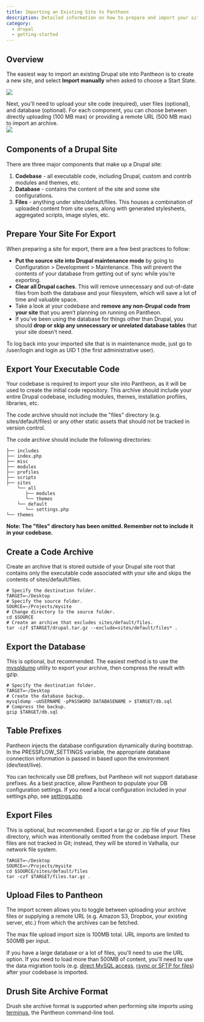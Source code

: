 ```yaml
---
title: Importing an Existing Site to Pantheon
description: Detailed information on how to prepare and import your site to Pantheon.
category:
  - drupal
  - getting-started
---
```



## Overview

The easiest way to import an existing Drupal site into Pantheon is to create a new site, and select **Import manually** when asked to choose a Start State.

![](https://www.getpantheon.com/sites/default/files/docs/desk_images/213957)  

Next, you'll need to upload your site code (required), user files (optional), and database (optional). For each component, you can choose between directly uploading (100 MB max) or providing a remote URL (500 MB max) to import an archive.  
 ![](https://www.getpantheon.com/sites/default/files/docs/desk_images/213971)​​

## Components of a Drupal Site

There are three major components that make up a Drupal site:

1. **Codebase** - all executable code, including Drupal, custom and contrib modules and themes, etc.
2. **Database** - contains the content of the site and some site configurations.
3. **Files** - anything under sites/default/files. This houses a combination of uploaded content from site users, along with generated stylesheets, aggregated scripts, image styles, etc.

## Prepare Your Site For Export

When preparing a site for export, there are a few best practices to follow:

* **Put the source site into Drupal maintenance mode** by going to Configuration > Development > Maintenance. This will prevent the contents of your database from getting out of sync while you’re exporting.
* **Clear all Drupal caches**. This will remove unnecessary and out-of-date files from both the database and your filesystem, which will save a lot of time and valuable space.
* Take a look at your codebase and **remove any non-Drupal code from your site** that you aren’t planning on running on Pantheon.
* If you’ve been using the database for things other than Drupal, you should **drop or skip any unnecessary or unrelated database tables** that your site doesn’t need.

To log back into your imported site that is in maintenance mode, just go to /user/login and login as UID 1 (the first administrative user).

## Export Your Executable Code

Your codebase is required to import your site into Pantheon, as it will be used to create the initial code repository. This archive should include your entire Drupal codebase, including modules, themes, installation profiles, libraries, etc.  

The code archive should not include the "files" directory (e.g. sites/default/files) or any other static assets that should not be tracked in version control.

The code archive should include the following directories:

    ├── includes
    ├── index.php
    ├── misc
    ├── modules
    ├── profiles
    ├── scripts
    ├── sites
        └── all
           ├── modules
           └── themes
        └── default
           └── settings.php
    └── themes

**Note: The "files" directory has been omitted. Remember not to include it in your codebase.**

## Create a Code Archive

Create an archive that is stored outside of your Drupal site root that contains only the executable code associated with your site and skips the contents of sites/default/files.

    # Specify the destination folder.
    TARGET=~/Desktop
    # Specify the source folder.
    SOURCE=~/Projects/mysite
    # Change directory to the source folder.
    cd $SOURCE
    # Create an archive that excludes sites/default/files.
    tar -czf $TARGET/drupal.tar.gz --exclude=sites/default/files* .

## Export the Database

This is optional, but recommended. The easiest method is to use the [mysqldump](http://dev.mysql.com/doc/refman/5.5/en/mysqldump.html) utility to export your archive, then compress the result with gzip.

    # Specify the destination folder.
    TARGET=~/Desktop
    # Create the database backup.
    mysqldump -uUSERNAME -pPASSWORD DATABASENAME > $TARGET/db.sql
    # Compress the backup.
    gzip $TARGET/db.sql

## Table Prefixes

Pantheon injects the database configuration dynamically during bootstrap. In the PRESSFLOW\_SETTINGS variable, the appropriate database connection information is passed in based upon the environment (dev/test/live).

You can technically use DB prefixes, but Pantheon will not support database prefixes. As a best practice, allow Pantheon to populate your DB configuration settings. If you need a local configuration included in your settings.php, see [settings.php](/docs/articles/drupal/configuring-settings-php).

## Export Files

This is optional, but recommended. Export a tar.gz or .zip file of your files directory, which was intentionally omitted from the codebase import. These files are not tracked in Git; instead, they will be stored in Valhalla, our network file system.

    TARGET=~/Desktop
    SOURCE=~/Projects/mysite
    cd $SOURCE/sites/default/files
    tar -czf $TARGET/files.tar.gz .

## Upload Files to Pantheon

The import screen allows you to toggle between uploading your archive files or supplying a remote URL (e.g. Amazon S3, Dropbox, your existing server, etc.) from which the archives can be fetched.  

The max file upload import size is 100MB total. URL imports are limited to 500MB per input.

If you have a large database or a lot of files, you'll need to use the URL option. If you need to load more than 500MB of content, you'll need to use the data migration tools (e.g. [direct MySQL access](/docs/articles/local/accessing-mysql-databases), [rsync or SFTP for files](/docs/articles/local/rsync-and-sftp)) after your codebase is imported.

## Drush Site Archive Format

Drush site archive format is supported when performing site imports using [terminus](https://github.com/pantheon-systems/terminus), the Pantheon command-line tool.

